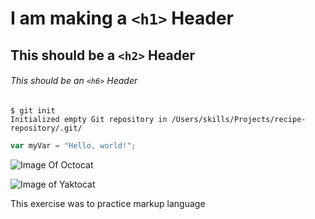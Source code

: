 # I am making a `<h1>` Header
## This should be a `<h2>` Header
###### This should be an `<h6>` Header

```
$ git init
Initialized empty Git repository in /Users/skills/Projects/recipe-repository/.git/
```

``` javascript
var myVar = "Hello, world!";
```



![Image Of Octocat](https://octodex.github.com/images/Fintechtocat.png)

![Image of Yaktocat](https://octodex.github.com/images/yaktocat.png)

This exercise was to practice markup language
